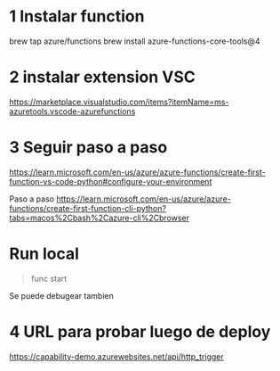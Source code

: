 # 1 Instalar function
brew tap azure/functions
brew install azure-functions-core-tools@4
# 2 instalar extension VSC
https://marketplace.visualstudio.com/items?itemName=ms-azuretools.vscode-azurefunctions
# 3 Seguir paso a paso 

https://learn.microsoft.com/en-us/azure/azure-functions/create-first-function-vs-code-python#configure-your-environment

Paso a paso
https://learn.microsoft.com/en-us/azure/azure-functions/create-first-function-cli-python?tabs=macos%2Cbash%2Cazure-cli%2Cbrowser

# Run local
> func start

Se puede debugear tambien

# 4 URL para probar luego de deploy
https://capability-demo.azurewebsites.net/api/http_trigger

